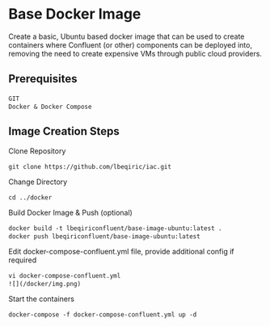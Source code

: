 # Base Docker Image

Create a basic, Ubuntu based docker image that can be used to create containers where Confluent (or other) components can be deployed into, removing the need to create expensive VMs through public cloud providers.

## Prerequisites

    GIT
    Docker & Docker Compose

## Image Creation Steps

Clone Repository

    git clone https://github.com/lbeqiric/iac.git

Change Directory

    cd ../docker

Build Docker Image & Push (optional)

    docker build -t lbeqiriconfluent/base-image-ubuntu:latest .
    docker push lbeqiriconfluent/base-image-ubuntu:latest

Edit docker-compose-confluent.yml file, provide additional config if required

    vi docker-compose-confluent.yml
    ![](/docker/img.png)
Start the containers 

    docker-compose -f docker-compose-confluent.yml up -d